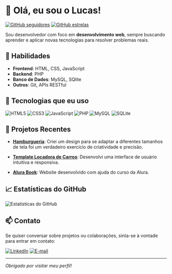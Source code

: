 # 👋 Olá, eu sou o Lucas!

[![GitHub seguidores](https://img.shields.io/github/followers/Lucasantunesribeiro?style=social)](https://github.com/seu-usuario?tab=followers)
[![GitHub estrelas](https://img.shields.io/github/stars/Lucasantunesribeiro?style=social)](https://github.com/seu-usuario?tab=repositories)

Sou desenvolvedor com foco em **desenvolvimento web**, sempre buscando aprender e aplicar novas tecnologias para resolver problemas reais.

## 🚀 Habilidades

- **Frontend**: HTML, CSS, JavaScript
- **Backend**: PHP
- **Banco de Dados**: MySQL, SQlite
- **Outros**: Git, APIs RESTful

## 🔧 Tecnologias que eu uso

![HTML5](https://img.shields.io/badge/HTML5-E34F26?style=for-the-badge&logo=html5&logoColor=white)
![CSS3](https://img.shields.io/badge/CSS3-1572B6?style=for-the-badge&logo=css3&logoColor=white)
![JavaScript](https://img.shields.io/badge/JavaScript-F7DF1E?style=for-the-badge&logo=javascript&logoColor=black)
![PHP](https://img.shields.io/badge/PHP-777BB4?style=for-the-badge&logo=php&logoColor=white)
![MySQL](https://img.shields.io/badge/MySQL-4479A1?style=for-the-badge&logo=mysql&logoColor=white)
![SQLite](https://img.shields.io/badge/SQlite-003B57?style=flat&logo=SQLite&logoColor=white)


## 💼 Projetos Recentes

- [**Hamburgueria**](https://github.com/Lucasantunesribeiro/hamburgueria-website): Criei um design para se adaptar a diferentes tamanhos de tela foi um verdadeiro exercício de criatividade e precisão.

- [**Template Locadora de Carros**](https://github.com/Lucasantunesribeiro/dashbord-locadora-carros): Desenvolvi uma interface de usuário intuitiva e responsiva. 
- [**Alura Book**](https://github.com/Lucasantunesribeiro/Alurabook): Website desenvolvido com ajuda do curso da Alura.

## 📈 Estatísticas do GitHub

![Estatísticas do GitHub](https://github-readme-stats.vercel.app/api?username=seu-usuario&show_icons=true&theme=radical)

## 📫 Contato

Se quiser conversar sobre projetos ou colaborações, sinta-se à vontade para entrar em contato:

[![LinkedIn](https://img.shields.io/badge/LinkedIn-Perfil-blue)](https://www.linkedin.com/in/lucasantunesferreira)
[![E-mail](https://img.shields.io/badge/Email-Contate%20meu%20email-green)](lucas.afvr@gmail.com)

---

*Obrigado por visitar meu perfil!*
